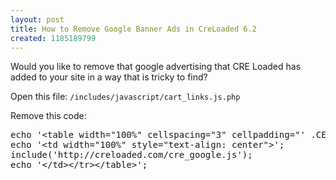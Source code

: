 ```yaml
---
layout: post
title: How to Remove Google Banner Ads in CreLoaded 6.2
created: 1185189799
---
```

<p>Would you like to remove that google advertising that CRE Loaded has added to your site in a way that is tricky to find?</p>

<!--break-->
<p>Open this file: <code>/includes/javascript/cart_links.js.php</code></p>

<p>Remove this code:</p>
<pre class="brush:php">
echo '&lt;table width="100%" cellspacing="3" cellpadding="' .CELLPADDING_MAIN . '">&lt;tr>';
echo '&lt;td width="100%" style="text-align: center">';
include('http://creloaded.com/cre_google.js');
echo '&lt;/td>&lt;/tr>&lt;/table>';
</pre>
